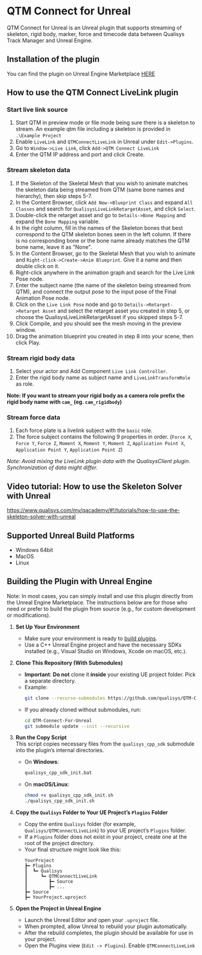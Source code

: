 # QTM Connect for Unreal
QTM Connect for Unreal is an Unreal plugin that supports streaming of skeleton, rigid body, marker, force and timecode data between Qualisys Track Manager and Unreal Engine.

## Installation of the plugin
You can find the plugin on Unreal Engine Marketplace [HERE](https://www.fab.com/listings/0be18c14-a8d8-40fb-8932-89d07fc9774c)

## How to use the QTM Connect LiveLink plugin
### Start live link source
1. Start QTM in preview mode or file mode being sure there is a skeleton to stream. An example qtm file including a skeleton is provided in `.\Example Project`
2. Enable `LiveLink` and `QTMConnectLiveLink` in Unreal under `Edit->Plugins`.
3. Go to `Window->Live Link`, click `Add->QTM Connect LiveLink`
4. Enter the QTM IP address and port and click Create.

### Stream skeleton data
1. If the Skeleton of the Skeletal Mesh that you wish to animate matches the skeleton data being streamed from QTM (same bone names and hierarchy), then skip steps 5-7.
2. In the Content Browser, click `Add New->Blueprint Class` and expand `All Classes` and search for `QualisysLiveLinkRetargetAsset`, and click `Select`.
3. Double-click the retarget asset and go to `Details->Bone Mapping` and expand the `Bone Mapping` variable.
4. In the right column, fill in the names of the Skeleton bones that best correspond to the QTM skeleton bones seen in the left column. If there is no corresponding 
   bone or the bone name already matches the QTM bone name, leave it as "None".
5. In the Content Browser, go to the Skeletal Mesh that you wish to animate and `Right-click->Create->Anim Blueprint`. Give it a name and then double click on it.
6. Right-click anywhere in the animation graph and search for the Live Link Pose node.
7. Enter the subject name (the name of the skeleton being streamed from QTM), and connect the output pose to the input pose of the Final Animation Pose node.
8. Click on the `Live Link Pose` node and go to `Details->Retarget->Retarget Asset` and select the retarget asset you created in step 5, or choose the QualisysLiveLinkRetargetAsset 
   if you skipped steps 5-7. 
9. Click Compile, and you should see the mesh moving in the preview window. 
10. Drag the animation blueprint you created in step 8 into your scene, then click Play.

### Stream rigid body data
1. Select your actor and Add Component `Live Link Controller`.
2. Enter the rigid body name as subject name and `LiveLinkTransformRole` as role.

**Note: If you want to stream your rigid body as a camera role prefix the rigid body name with `cam_` (eg. `cam_rigidbody`)**

### Stream force data
1. Each force plate is a livelink subject with the `basic` role. 
2. The force subject contains the following 9 properties in order. (`Force X`, `Force Y`, `Force Z`, `Moment X`, `Moment Y`, `Moment Z`, `Application Point X`, `Application Point Y`, `Application Point Z`)

*Note: Avoid mixing the LiveLink plugin data with the QualisysClient plugin. Synchronization of data might differ.*

## Video tutorial: How to use the Skeleton Solver with Unreal
https://www.qualisys.com/my/qacademy/#!/tutorials/how-to-use-the-skeleton-solver-with-unreal

## Supported Unreal Build Platforms
* Windows 64bit
* MacOS
* Linux

## Building the Plugin with Unreal Engine
Note: In most cases, you can simply install and use this plugin directly from the Unreal Engine Marketplace. The instructions below are for those who need or prefer to build the plugin from source (e.g., for custom development or modifications).
1. **Set Up Your Environment**  
   - Make sure your environment is ready to [build plugins](https://dev.epicgames.com/community/learning/tutorials/qz93/unreal-engine-building-plugins).  
   - Use a C++ Unreal Engine project and have the necessary SDKs installed (e.g., Visual Studio on Windows, Xcode on macOS, etc.).

2. **Clone This Repository (With Submodules)**  
   - **Important**: **Do not** clone it **inside** your existing UE project folder. Pick a separate directory.  
   - Example:
     ```bash
     git clone --recurse-submodules https://github.com/qualisys/QTM-Connect-For-Unreal.git
     ```
   - If you already cloned without submodules, run:
     ```bash
     cd QTM-Connect-For-Unreal
     git submodule update --init --recursive
     ```

3. **Run the Copy Script**  
  This script copies necessary files from the `qualisys_cpp_sdk` submodule into the plugin’s internal directories.
   - On **Windows**:
      ```cmd
      qualisys_cpp_sdk_init.bat
      ```
   - On **macOS/Linux**:
      ```bash
      chmod +x qualisys_cpp_sdk_init.sh
      ./qualisys_cpp_sdk_init.sh
      ```

4. **Copy the `Qualisys` Folder to Your UE Project’s `Plugins` Folder**  
   - Copy the entire `Qualisys` folder (for example, `Qualisys/QTMConnectLiveLink`) to your UE project’s `Plugins` folder.  
   - If a `Plugins` folder does not exist in your project, create one at the root of the project directory.  
   - Your final structure might look like this:
     ```
     YourProject
     ┣━ Plugins
     ┃  ┗━ Qualisys
     ┃     ┗━ QTMConnectLiveLink
     ┃        ┣━ Source
     ┃        ┣━ ...
     ┣━ Source
     ┣━ YourProject.uproject
     ```

5. **Open the Project in Unreal Engine**  
   - Launch the Unreal Editor and open your `.uproject` file.  
   - When prompted, allow Unreal to rebuild your plugin automatically.  
   - After the rebuild completes, the plugin should be available for use in your project.
   - Open the Plugins view (`Edit -> Plugins`). Enable ``QTMConnectLiveLink``
 